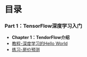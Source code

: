 # 目录

### Part 1：TensorFlow深度学习入门
* **Chapter 1：TendorFlow介绍**
* [教程-深度学习的Hello World](Part-01/P01-C01-1%20教程-Hello%20World.ipynb)
* [练习-房价预测](Part-01/P01-C01-2%20练习-房价预测.ipynb)

